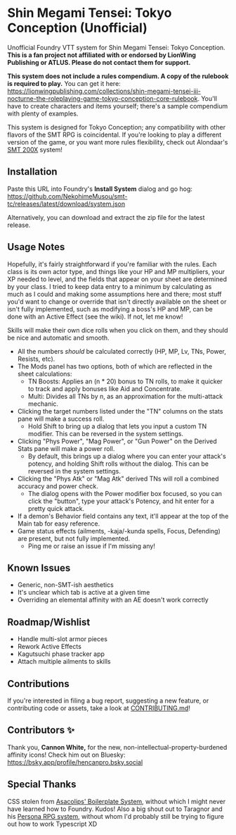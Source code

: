 # Shin Megami Tensei: Tokyo Conception (Unofficial)

Unofficial Foundry VTT system for Shin Megami Tensei: Tokyo Conception. **This is a fan project not affiliated with or endorsed by LionWing Publishing or ATLUS. Please do not contact them for support.**

**This system does not include a rules compendium. A copy of the rulebook is required to play.** You can get it here: <https://lionwingpublishing.com/collections/shin-megami-tensei-iii-nocturne-the-roleplaying-game-tokyo-conception-core-rulebook>. You'll have to create characters and items yourself; there's a sample compendium with plenty of examples.

This system is designed for Tokyo Conception; any compatibility with other flavors of the SMT RPG is coincidental. If you're looking to play a different version of the game, or you want more rules flexibility, check out Alondaar's [SMT 200X](https://github.com/Alondaar/smt-200x) system!

## Installation

Paste this URL into Foundry's **Install System** dialog and go hog: <https://github.com/NekohimeMusou/smt-tc/releases/latest/download/system.json>

Alternatively, you can download and extract the zip file for the latest release.

## Usage Notes

Hopefully, it's fairly straightforward if you're familiar with the rules. Each class is its own actor type, and things like your HP and MP multipliers, your XP needed to level, and the fields that appear on your sheet are determined by your class. I tried to keep data entry to a minimum by calculating as much as I could and making some assumptions here and there; most stuff you'd want to change or override that isn't directly available on the sheet or isn't fully implemented, such as modifying a boss's HP and MP, can be done with an Active Effect (see the wiki). If not, let me know!

Skills will make their own dice rolls when you click on them, and they should be nice and automatic and smooth.

- All the numbers *should* be calculated correctly (HP, MP, Lv, TNs, Power, Resists, etc).
- The Mods panel has two options, both of which are reflected in the sheet calculations:
  - TN Boosts: Applies an (n \* 20) bonus to TN rolls, to make it quicker to track and apply bonuses like Aid and Concentrate.
  - Multi: Divides all TNs by n, as an approximation for the multi-attack mechanic.
- Clicking the target numbers listed under the "TN" columns on the stats pane will make a success roll.
  - Hold Shift to bring up a dialog that lets you input a custom TN modifier. This can be reversed in the system settings.
- Clicking "Phys Power", "Mag Power", or "Gun Power" on the Derived Stats pane will make a power roll.
  - By default, this brings up a dialog where you can enter your attack's potency, and holding Shift rolls without the dialog. This can be reversed in the system settings.
- Clicking the "Phys Atk" or "Mag Atk" derived TNs will roll a combined accuracy and power check.
  - The dialog opens with the Power modifier box focused, so you can click the "button", type your attack's Potency, and hit enter for a pretty quick attack.
- If a demon's Behavior field contains any text, it'll appear at the top of the Main tab for easy reference.
- Game status effects (ailments, -kaja/-kunda spells, Focus, Defending) are present, but not fully implemented.
  - Ping me or raise an issue if I'm missing any!

## Known Issues

- Generic, non-SMT-ish aesthetics
- It's unclear which tab is active at a given time
- Overriding an elemental affinity with an AE doesn't work correctly

## Roadmap/Wishlist

- Handle multi-slot armor pieces
- Rework Active Effects
- Kagutsuchi phase tracker app
- Attach multiple ailments to skills

## Contributions

If you're interested in filing a bug report, suggesting a new feature, or contributing code or assets, take a look at [CONTRIBUTING.md](https://github.com/NekohimeMusou/smt-tc/blob/main/CONTRIBUTING.md)!

## Contributors ✨

Thank you, **Cannon White,** for the new, non-intellectual-property-burdened affinity icons! Check him out on Bluesky: <https://bsky.app/profile/hencanpro.bsky.social>

## Special Thanks

CSS stolen from [Asacolips' Boilerplate System](https://github.com/asacolips-projects/boilerplate), without which I might never have learned how to Foundry. Kudos!
Also a big shout out to Taragnor and his [Persona RPG system](https://github.com/taragnor/persona), without whom I'd probably still be trying to figure out how to work Typescript XD
